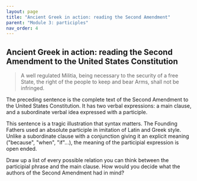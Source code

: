```yaml
---
layout: page
title: "Ancient Greek in action: reading the Second Amendment"
parent: "Module 3: participles"
nav_order: 4
---
```



## Ancient Greek in action: reading the Second Amendment to the United States Constitution

>  A well regulated Militia, being necessary to the security of a free State, the right of the people to keep and bear Arms, shall not be infringed.

The preceding sentence is the complete text of the Second Amendment to the United States Constitution.  It has two verbal expressions:  a main clause, and a subordinate verbal idea expressed with a participle. 


This sentence is a tragic illustration that syntax matters. The Founding Fathers used an absolute participle in imitation of Latin and Greek style.  Unlike a subordinate clause with a conjunction giving it an explicit meaning ("because", "when", "if"...), the meaning of the participial expression is open ended. 

Draw up a list of every possible relation you can think between the participial phrase and the main clause.  How would you decide what the authors of the Second Amendment had in mind?
